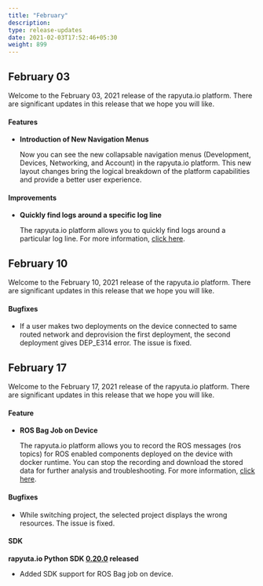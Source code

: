 ```yaml
---
title: "February"
description:
type: release-updates
date: 2021-02-03T17:52:46+05:30
weight: 899
---
```



## February 03
Welcome to the February 03, 2021 release of the rapyuta.io platform. There
are significant updates in this release that we hope you will like.


#### Features
* **Introduction of New Navigation Menus**

    Now you can see the new collapsable navigation menus (Development, Devices, Networking, and Account) in the rapyuta.io platform. This new layout changes bring the logical breakdown of the platform capabilities and provide a better user experience.   

#### Improvements
* **Quickly find logs around a specific log line**

     The rapyuta.io platform allows you to quickly find logs around a particular log line. For more information, [click here](/developer-guide/tooling-automation/logging/deployment-logs).


## February 10
Welcome to the February 10, 2021 release of the rapyuta.io platform. There
are significant updates in this release that we hope you will like.

#### Bugfixes

- If a user makes two deployments on the device connected to same routed network and deprovision the first deployment, the second deployment gives DEP_E314 error. The issue is fixed.

## February 17
Welcome to the February 17, 2021 release of the rapyuta.io platform. There
are significant updates in this release that we hope you will like.

#### Feature
* **ROS Bag Job on Device**

    The rapyuta.io platform allows you to record the ROS messages (ros topics) for ROS enabled components deployed on the device with docker runtime. You can stop the recording and download the stored data for further analysis and troubleshooting.  For more information, [click here](/developer-guide/create-software-packages/ros-support/#ros-bag-job).

#### Bugfixes

- While switching project, the selected project displays the wrong resources. The issue is fixed.

#### SDK
**rapyuta.io Python SDK [0.20.0](/developer-guide/tooling-automation/python-sdk/#installation) released** 

- Added SDK support for ROS Bag job on device. 


  



